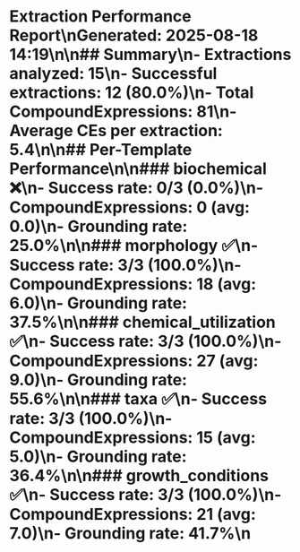 # Extraction Performance Report\n**Generated**: 2025-08-18 14:19\n\n## Summary\n- **Extractions analyzed**: 15\n- **Successful extractions**: 12 (80.0%)\n- **Total CompoundExpressions**: 81\n- **Average CEs per extraction**: 5.4\n\n## Per-Template Performance\n\n### biochemical ❌\n- **Success rate**: 0/3 (0.0%)\n- **CompoundExpressions**: 0 (avg: 0.0)\n- **Grounding rate**: 25.0%\n\n### morphology ✅\n- **Success rate**: 3/3 (100.0%)\n- **CompoundExpressions**: 18 (avg: 6.0)\n- **Grounding rate**: 37.5%\n\n### chemical_utilization ✅\n- **Success rate**: 3/3 (100.0%)\n- **CompoundExpressions**: 27 (avg: 9.0)\n- **Grounding rate**: 55.6%\n\n### taxa ✅\n- **Success rate**: 3/3 (100.0%)\n- **CompoundExpressions**: 15 (avg: 5.0)\n- **Grounding rate**: 36.4%\n\n### growth_conditions ✅\n- **Success rate**: 3/3 (100.0%)\n- **CompoundExpressions**: 21 (avg: 7.0)\n- **Grounding rate**: 41.7%\n